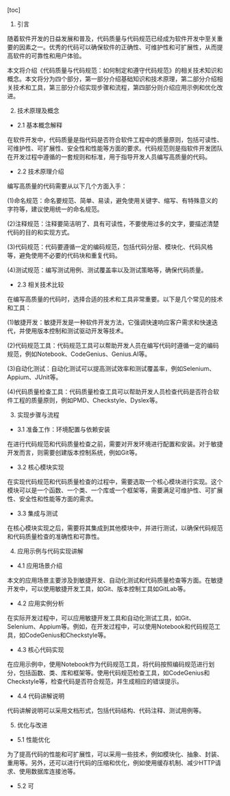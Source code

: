 
[toc]                    
                
                
1. 引言

随着软件开发的日益发展和普及，代码质量与代码规范已经成为软件开发中至关重要的因素之一。优秀的代码可以确保软件的正确性、可维护性和可扩展性，从而提高软件的可靠性和用户体验。

本文将介绍《代码质量与代码规范：如何制定和遵守代码规范》的相关技术知识和概念。本文将分为四个部分，第一部分介绍基础知识和技术原理，第二部分介绍相关技术和工具，第三部分介绍实现步骤和流程，第四部分则介绍应用示例和优化改进。

2. 技术原理及概念

- 2.1 基本概念解释

在软件开发中，代码质量是指代码是否符合软件工程中的质量原则，包括可读性、可维护性、可扩展性、安全性和性能等方面的要求。代码规范则是指软件开发团队在开发过程中遵循的一套规则和标准，用于指导开发人员编写高质量的代码。

- 2.2 技术原理介绍

编写高质量的代码需要从以下几个方面入手：

(1)命名规范：命名要规范、简单、易读，避免使用关键字、缩写、有特殊意义的字符等，建议使用统一的命名规范。

(2)注释规范：注释要简洁明了、具有可读性，不要使用过多的文字，要描述清楚代码的目的和实现方式。

(3)代码规范：代码要遵循一定的编码规范，包括代码分层、模块化、代码风格等，避免使用不必要的代码块和重复代码。

(4)测试规范：编写测试用例、测试覆盖率以及测试策略等，确保代码质量。

- 2.3 相关技术比较

在编写高质量的代码时，选择合适的技术和工具非常重要。以下是几个常见的技术和工具：

(1)敏捷开发：敏捷开发是一种软件开发方法，它强调快速响应客户需求和快速迭代，并使用版本控制和测试驱动开发等技术。

(2)代码规范工具：代码规范工具可以帮助开发人员在编写代码时遵循一定的编码规范，例如Notebook、CodeGenius、Genius.AI等。

(3)自动化测试：自动化测试可以提高测试效率和测试覆盖率，例如Selenium、Appium、JUnit等。

(4)代码质量检查工具：代码质量检查工具可以帮助开发人员检查代码是否符合软件工程的质量原则，例如PMD、Checkstyle、Dyslex等。

3. 实现步骤与流程

- 3.1 准备工作：环境配置与依赖安装

在进行代码规范和代码质量检查之前，需要对开发环境进行配置和安装。对于敏捷开发而言，则需要创建版本控制系统，例如Git等。

- 3.2 核心模块实现

在实现代码规范和代码质量检查的过程中，需要选取一个核心模块进行实现。这个模块可以是一个函数、一个类、一个库或一个框架等，需要满足可维护性、可扩展性、安全性和性能等方面的需求。

- 3.3 集成与测试

在核心模块实现之后，需要将其集成到其他模块中，并进行测试，以确保代码规范和代码质量检查的准确性和可靠性。

4. 应用示例与代码实现讲解

- 4.1 应用场景介绍

本文的应用场景主要涉及到敏捷开发、自动化测试和代码质量检查等方面。在敏捷开发中，可以使用敏捷开发工具，如Git、版本控制工具如GitLab等。

- 4.2 应用实例分析

在实际开发过程中，可以应用敏捷开发工具和自动化测试工具，如Git、Selenium、Appium等。例如，在开发过程中，可以使用Notebook和代码规范工具，如CodeGenius和Checkstyle等。

- 4.3 核心代码实现

在应用示例中，使用Notebook作为代码规范工具，将代码按照编码规范进行划分，包括函数、类、库和框架等。使用代码规范检查工具，如CodeGenius和Checkstyle等，检查代码是否符合规范，并生成相应的错误提示。

- 4.4 代码讲解说明

代码讲解说明可以采用文档形式，包括代码结构、代码注释、测试用例等。

5. 优化与改进

- 5.1 性能优化

为了提高代码的性能和可扩展性，可以采用一些技术，例如模块化、抽象、封装、重用等。另外，还可以进行代码的压缩和优化，例如使用缓存机制、减少HTTP请求、使用数据库连接池等。

- 5.2 可

